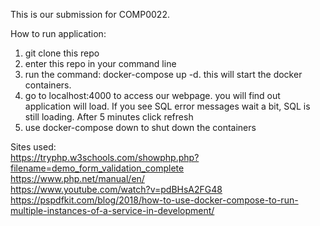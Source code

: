 
This is our submission for COMP0022. 

How to run application:
1. git clone this repo
2. enter this repo in your command line
3. run the command: docker-compose up -d. this will start the docker containers.
4. go to localhost:4000 to access our webpage. you will find out application will load. 
If you see SQL error messages wait a bit,  SQL is still loading. After 5 minutes click refresh
5. use docker-compose down to shut down the containers


Sites used: <br>
https://tryphp.w3schools.com/showphp.php?filename=demo_form_validation_complete <br>
https://www.php.net/manual/en/ <br>
https://www.youtube.com/watch?v=pdBHsA2FG48  <br>
https://pspdfkit.com/blog/2018/how-to-use-docker-compose-to-run-multiple-instances-of-a-service-in-development/ <br>
